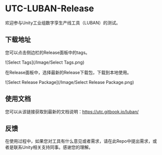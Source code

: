 # UTC-LUBAN-Release
欢迎参与Unity工业组数字孪生产线工具（LUBAN）的测试。
## 下载地址
您可以点击侧边栏的Release面板中的tags。

![Select Tags](/Image/Select Tags.png)

在Release面板中，选择最新的Release下载包，下载到本地使用。

![Select Release Package](/Image/Select Release Package.png)

## 使用文档
您可以从该链接获取到最新的文档说明：https://utc.gitbook.io/luban/
## 反馈
在使用过程中，如果您对工具有什么意见或者需求，请在此Repo中提出需求，或者是联系Unity相关支持同事。感谢您的理解。
